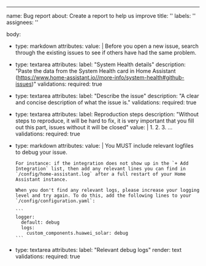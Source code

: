 ---
name: Bug report
about: Create a report to help us improve
title: ''
labels: ''
assignees: ''


body:
- type: markdown
  attributes:
    value: |
      Before you open a new issue, search through the existing issues to see if others have had the same problem.
- type: textarea
  attributes:
    label: "System Health details"
    description: "Paste the data from the System Health card in Home Assistant (https://www.home-assistant.io//more-info/system-health#github-issues)"
  validations:
    required: true

- type: textarea
  attributes:
    label: "Describe the issue"
    description: "A clear and concise description of what the issue is."
  validations:
    required: true
- type: textarea
  attributes:
    label: Reproduction steps
    description: "Without steps to reproduce, it will be hard to fix, it is very important that you fill out this part, issues without it will be closed"
    value: |
      1.
      2.
      3.
      ...
  validations:
    required: true

- type: markdown
  attributes:
    value: |
      You MUST include relevant logfiles to debug your issue.

      For instance: if the integration does not show up in the `+ Add Integration` list, then add any relevant lines you can find in `/config/home-assistant.log` after a full restart of your Home Assistant instance.

      When you don't find any relevant logs, please increase your logging level and try again. To do this, add the following lines to your `/config/configuration.yaml`:

      ```
      logger:
        default: debug
        logs:
          custom_components.huawei_solar: debug
      ```

- type: textarea
  attributes:
    label: "Relevant debug logs"
    render: text
  validations:
    required: true
